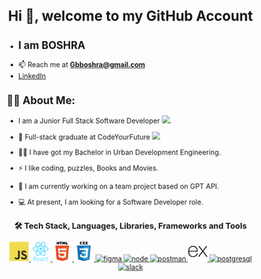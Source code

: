 ## <h1 id=header align="center">Hi 👋, welcome to my GitHub Account</h1>

- <h2>I am BOSHRA</h2>

<!--
**BoshraM/BoshraM** is a ✨ _special_ ✨ repository because its `README.md` (this file) appears on your GitHub profile.

Here are some ideas to get you started:

- 🔭 I’m currently working on ...
- 🌱 I’m currently learning ...
- 👯 I’m looking to collaborate on ...
- 🤔 I’m looking for help with ...
- 💬 Ask me about ...
- 📫 How to reach me: ...
- 😄 Pronouns: ...
- ⚡ Fun fact: ...
-->

- 📫 Reach me at **Gbboshra@gmail.com**
- <a href="https://www.linkedin.com/in/boshra-mahmoudi/" target="_blank">LinkedIn</a>

### <h2> :woman_technologist: About Me: </h2>

- I am a Junior Full Stack Software Developer <img src="https://media.giphy.com/media/v1.Y2lkPTc5MGI3NjExdmV3azg3dWs1cHF3Z3o5Y2xzNXo4NThya2libWNsNG9wdGZrMmttaSZlcD12MV9pbnRlcm5hbF9naWZfYnlfaWQmY3Q9Zw/26AHONQ79FdWZhAI0/giphy.gif" width="50">.

- :school: Full-stack graduate at CodeYourFuture <img src="https://codeyourfuture.io/wp-content/uploads/2019/03/cyf_brand.png" width="100"/>
- 👩‍🎓 I have got my Bachelor in Urban Development Engineering.
- ⚡ I like coding, puzzles, Books and Movies.
- 🔭 I am currently working on a team project based on GPT API.
- 💻 At present, I am looking for a Software Developer role.

<h3 align="center"> 🛠️ Tech Stack, Languages, Libraries, Frameworks and Tools</h3>

<p align="center"> <a href="#" target="_blank" rel="noreferrer"> <img src="https://raw.githubusercontent.com/devicons/devicon/master/icons/javascript/javascript-original.svg" alt="javascript" width="40" height="40"/> </a> <a href="#" target="_blank" rel="noreferrer"> <img src="https://raw.githubusercontent.com/devicons/devicon/master/icons/react/react-original-wordmark.svg" alt="react" width="40" height="40"/> </a> <a href="#" target="_blank" rel="noreferrer"> <img src="https://raw.githubusercontent.com/devicons/devicon/master/icons/html5/html5-original-wordmark.svg" alt="html5" width="40" height="40"/> <img src="https://raw.githubusercontent.com/devicons/devicon/master/icons/css3/css3-original-wordmark.svg" alt="css3" width="40" height="40"/> </a> <a href="#" target="_blank" rel="noreferrer">  </a> <a href="#" target="_blank" rel="noreferrer"> 
<img src="https://www.vectorlogo.zone/logos/figma/figma-icon.svg" alt="figma" width="40" height="40"/> </a>  <a href="#" target="_blank" rel="noreferrer"> <img src="https://upload.wikimedia.org/wikipedia/commons/thumb/d/d9/Node.js_logo.svg/1180px-Node.js_logo.svg.png" alt="node" width="40" height="40"/> </a> </a> <a href="#" target="_blank" rel="noreferrer"> <img src="https://www.vectorlogo.zone/logos/getpostman/getpostman-icon.svg" alt="postman" width="40" height="40"/> </a> <a href="#" target="_blank" rel="noreferrer"> <img src="https://raw.githubusercontent.com/devicons/devicon/master/icons/express/express-original.svg" alt="express" width="40" height="40"/> </a> <a href="#" target="_blank" rel="noreferrer"> <img src="https://www.vectorlogo.zone/logos/postgresql/postgresql-icon.svg" alt="postgresql" width="40" height="40"/> </a> <a href="#" target="_blank" rel="noreferrer"> <img src="https://www.vectorlogo.zone/logos/slack/slack-icon.svg" alt="slack" width="40" height="40"/> </a> <a href="#" target="_blank" rel="noreferrer">   </p>
